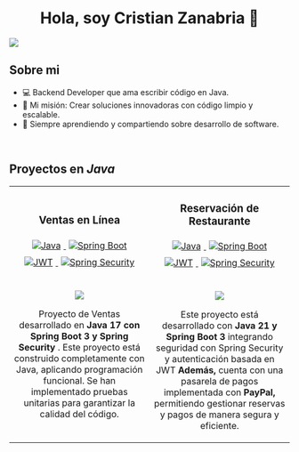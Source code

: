 <div align="center">
<h1 align="center"> Hola, soy Cristian Zanabria 👋  </h1>
</div>
<img src="![image](https://github.com/user-attachments/assets/0a2dc4b6-2c29-4508-a05e-19355c1ea72e)
">

## Sobre mi

- 💻 Backend Developer que ama escribir código en Java.  
- 🎯 Mi misión: Crear soluciones innovadoras con código limpio y escalable. 
- 🌱 Siempre aprendiendo y compartiendo sobre desarrollo de software.
<br>

## Proyectos en *Java*
<table>
<tr>
<td width="50%">
<h3 align="center">Ventas en Línea</h3>
<div align="center">
<div align="center">
  <a href="https://www.oracle.com/java/" target="_blank">
    <img src="https://img.shields.io/badge/Java-17-blue" alt="Java" style="margin: 5px;">
  </a>
  <a href="https://spring.io/projects/spring-boot" target="_blank">
    <img src="https://img.shields.io/badge/SpringBoot-3-green" alt="Spring Boot" style="margin: 5px;">
  </a>
  <a href="https://jwt.io/" target="_blank">
    <img src="https://img.shields.io/badge/JWT-Security-yellow" alt="JWT" style="margin: 5px;">
  </a>
  <a href="https://spring.io/projects/spring-security" target="_blank">
    <img src="https://img.shields.io/badge/Spring%20Security-Enabled-brightgreen" alt="Spring Security" style="margin: 5px;">
  </a>
</div>
<br>
<p>
<a href="https://github.com/CristianZanabria/Sales-BackEnd/tree/7c1dd6a5e2a3129f9d7a5a29c33bf391b2404a12/zdevs-sales" target="_blank">
<img src="https://img.shields.io/badge/CÓDIGO-ff9?style=for-the-badge&logo=github&logoColor=black">
</a>
</p>
<div>
<p>Proyecto de Ventas desarrollado en <strong>Java 17 con Spring Boot 3 y Spring Security</strong>
  . Este proyecto está construido completamente con Java,  aplicando programación funcional. Se han implementado pruebas unitarias para garantizar la calidad del código.</p>
</div>

</div>
                                                                                      
</td>

<td width="50%">
<h3 align="center">Reservación de Restaurante</h3>
<div align="center">
<div align="center">
  <a href="https://www.oracle.com/java/" target="_blank">
    <img src="https://img.shields.io/badge/Java-21-blue" alt="Java" style="margin: 5px;">
  </a>
  <a href="https://spring.io/projects/spring-boot" target="_blank">
    <img src="https://img.shields.io/badge/SpringBoot-3-green" alt="Spring Boot" style="margin: 5px;">
  </a>
  <a href="https://jwt.io/" target="_blank">
    <img src="https://img.shields.io/badge/JWT-Security-yellow" alt="JWT" style="margin: 5px;">
  </a>
  <a href="https://spring.io/projects/spring-security" target="_blank">
    <img src="https://img.shields.io/badge/Spring%20Security-Enabled-brightgreen" alt="Spring Security" style="margin: 5px;">
  </a>
</div>
<br>
<p>
<a href="https://github.com/CristianZanabria/restaurant_reservation_api.git" target="_blank">
<img src="https://img.shields.io/badge/C%C3%93DIGO-cfaae0?style=for-the-badge&logo=github&logoColor=black">
</a>
</p>
<p>Este proyecto está desarrollado con<strong> Java 21 y Spring Boot 3 </strong> 
integrando seguridad con Spring Security y autenticación basada en JWT 
  <strong>Además, </strong>cuenta con una pasarela de pagos implementada con <strong> PayPal,
   </strong> permitiendo gestionar reservas y pagos de manera segura y eficiente.</p>
</div>
                                                                                      
</td>  
</table>                                                                                 
</div>
<br>


